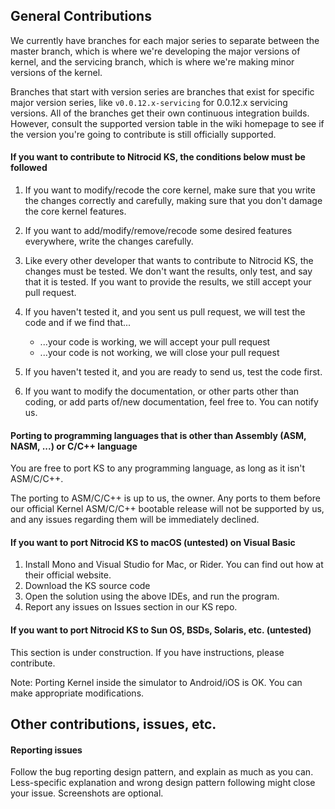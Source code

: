 ## General Contributions

We currently have branches for each major series to separate between the master branch, which is where we're developing the major versions of kernel, and the servicing branch, which is where we're making minor versions of the kernel.

Branches that start with version series are branches that exist for specific major version series, like `v0.0.12.x-servicing` for 0.0.12.x servicing versions. All of the branches get their own continuous integration builds. However, consult the supported version table in the wiki homepage to see if the version you're going to contribute is still officially supported.

#### If you want to contribute to Nitrocid KS, the conditions below must be followed

1. If you want to modify/recode the core kernel, make sure that you write the changes correctly and carefully, making sure that you don't damage the core kernel features.
2. If you want to add/modify/remove/recode some desired features everywhere, write the changes carefully.
3. Like every other developer that wants to contribute to Nitrocid KS, the changes must be tested. We don't want the results, only test, and say that it is tested. If you want to provide the results, we still accept your pull request.
4. If you haven't tested it, and you sent us pull request, we will test the code and if we find that...

   - ...your code is working, we will accept your pull request
   - ...your code is not working, we will close your pull request

5. If you haven't tested it, and you are ready to send us, test the code first.
6. If you want to modify the documentation, or other parts other than coding, or add parts of/new documentation, feel free to. You can notify us.

#### Porting to programming languages that is other than Assembly (ASM, NASM, ...) or C/C++ language

You are free to port KS to any programming language, as long as it isn't ASM/C/C++.

The porting to ASM/C/C++ is up to us, the owner. Any ports to them before our official Kernel ASM/C/C++ bootable release will not be supported by us, and any issues regarding them will be immediately declined.

#### If you want to port Nitrocid KS to macOS (untested) on Visual Basic

1. Install Mono and Visual Studio for Mac, or Rider. You can find out how at their official website.
2. Download the KS source code
3. Open the solution using the above IDEs, and run the program.
4. Report any issues on Issues section in our KS repo.

#### If you want to port Nitrocid KS to Sun OS, BSDs, Solaris, etc. (untested)

This section is under construction. If you have instructions, please contribute.

Note: Porting Kernel inside the simulator to Android/iOS is OK. You can make appropriate modifications.

## Other contributions, issues, etc.

#### Reporting issues

Follow the bug reporting design pattern, and explain as much as you can. Less-specific explanation and wrong design pattern following might close your issue. Screenshots are optional.